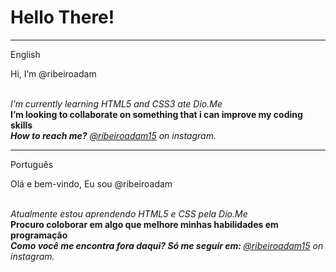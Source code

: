 <html>
  <head>
  </head>
  <body>
    <h1>Hello There!</h1>
    <hr>
    <p>English</p>
    <p>Hi, I’m @ribeiroadam</p><br>
    <em>I’m currently learning HTML5 and CSS3 ate Dio.Me</em><br>
    <b>I’m looking to collaborate on something that i can improve my coding skills</b><br>
    <i><b>How to reach me?</b> <a href="https://www.instagram.com/ribeiroadam15/">@ribeiroadam15</a> on instagram.</i><br>
    <hr>
    <p>Português</p>
    <p>Olá e bem-vindo, Eu sou @ribeiroadam</p><br>
    <em>Atualmente estou aprendendo HTML5 e CSS pela Dio.Me</em><br>
    <b>Procuro coloborar em algo que melhore minhas habilidades em programação</b><br>
    <i><b>Como você me encontra fora daqui? Só me seguir em: </b> <a href="https://www.instagram.com/ribeiroadam15/">@ribeiroadam15</a> on instagram.</i><br>
  </body>
</html>
